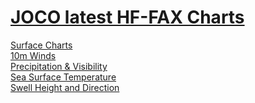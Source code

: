 # [JOCO latest HF-FAX Charts](http://www.cincfleetwoc.com/HF-Fax/North_Atlantic/matrix.html#nonMatrix)

[Surface Charts](http://www.cincfleetwoc.com/HF-Fax/North_Atlantic/_SCharts_5.html) <br />
[10m Winds](http://www.cincfleetwoc.com/HF-Fax/North_Atlantic/_HFFax_10mWINDS_5.html) <br />
[Precipitation & Visibility](http://www.cincfleetwoc.com/HF-Fax/North_Atlantic/_PPTN%20&%20VIS_5.html) <br />
[Sea Surface Temperature](http://www.cincfleetwoc.com/HF-Fax/North_Atlantic/_SST%20BW_5.html) <br />
[Swell Height and Direction](http://www.cincfleetwoc.com/HF-Fax/North_Atlantic/_SWELL%20HEIGHT%20&%20DIR_5.html) <br />